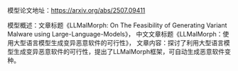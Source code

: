 模型论文地址：https://arxiv.org/abs/2507.09411

模型概述：文章标题《LLMalMorph: On The Feasibility of Generating Variant Malware using Large-Language-Models》，
中文文章标题《LLMalMorph：使用大型语言模型生成变异恶意软件的可行性》，
文章内容：探讨了利用大型语言模型生成变异恶意软件的可行性，提出了LLMalMorph框架，可自动生成恶意软件变种。
